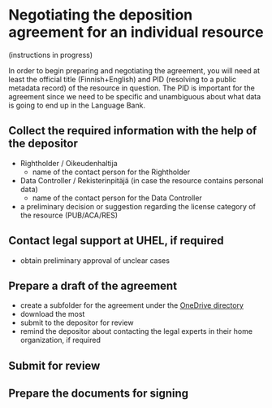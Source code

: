 # Negotiating the deposition agreement for an individual resource

(instructions in progress)

In order to begin preparing and negotiating the agreement, you will need at least the official title (Finnish+English) and PID (resolving to a public metadata record) of the resource in question. 
The PID is important for the agreement since we need to be specific and unambiguous about what data is going to end up in the Language Bank.

## Collect the required information with the help of the depositor

  * Rightholder / Oikeudenhaltija
    * name of the contact person for the Rightholder
  * Data Controller / Rekisterinpitäjä (in case the resource contains personal data)
    * name of the contact person for the Data Controller
  * a preliminary decision or suggestion regarding the license category of the resource (PUB/ACA/RES)

## Contact legal support at UHEL, if required

  * obtain preliminary approval of unclear cases

## Prepare a draft of the agreement

  * create a subfolder for the agreement under the [OneDrive directory](https://helsinkifi-my.sharepoint.com/:f:/r/personal/lennes_ad_helsinki_fi/Documents/Kielipankin%20sopimusasiat/DELA%20-%20Aineistokohtaisten%20sopimusten%20valmistelu?csf=1&web=1&e=9y4CLl)
  * download the most
  * submit to the depositor for review
  * remind the depositor about contacting the legal experts in their home organization, if required

## Submit for review

## Prepare the documents for signing



